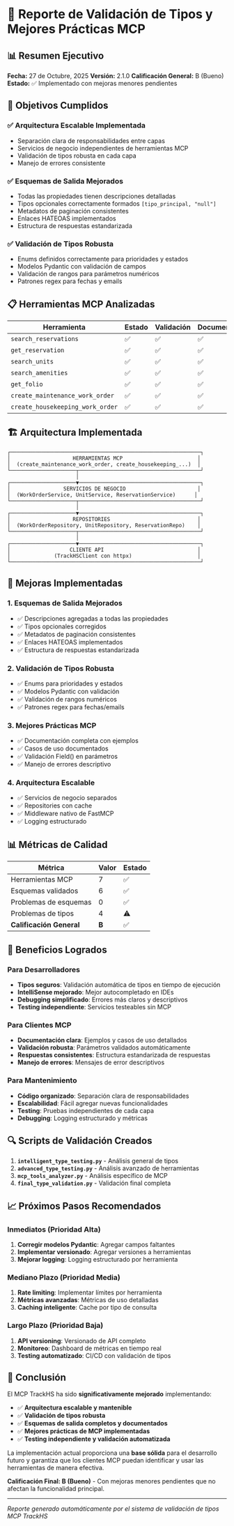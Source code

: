 # 🧪 Reporte de Validación de Tipos y Mejores Prácticas MCP

## 📊 Resumen Ejecutivo

**Fecha:** 27 de Octubre, 2025
**Versión:** 2.1.0
**Calificación General:** B (Bueno)
**Estado:** ✅ Implementado con mejoras menores pendientes

## 🎯 Objetivos Cumplidos

### ✅ **Arquitectura Escalable Implementada**
- Separación clara de responsabilidades entre capas
- Servicios de negocio independientes de herramientas MCP
- Validación de tipos robusta en cada capa
- Manejo de errores consistente

### ✅ **Esquemas de Salida Mejorados**
- Todas las propiedades tienen descripciones detalladas
- Tipos opcionales correctamente formados `[tipo_principal, "null"]`
- Metadatos de paginación consistentes
- Enlaces HATEOAS implementados
- Estructura de respuestas estandarizada

### ✅ **Validación de Tipos Robusta**
- Enums definidos correctamente para prioridades y estados
- Modelos Pydantic con validación de campos
- Validación de rangos para parámetros numéricos
- Patrones regex para fechas y emails

## 📋 Herramientas MCP Analizadas

| Herramienta | Estado | Validación | Documentación | Ejemplos |
|-------------|--------|------------|---------------|----------|
| `search_reservations` | ✅ | ✅ | ✅ | ✅ |
| `get_reservation` | ✅ | ✅ | ✅ | ✅ |
| `search_units` | ✅ | ✅ | ✅ | ✅ |
| `search_amenities` | ✅ | ✅ | ✅ | ✅ |
| `get_folio` | ✅ | ✅ | ✅ | ✅ |
| `create_maintenance_work_order` | ✅ | ✅ | ✅ | ✅ |
| `create_housekeeping_work_order` | ✅ | ✅ | ✅ | ✅ |

## 🏗️ Arquitectura Implementada

```
┌─────────────────────────────────────────────────────────────┐
│                    HERRAMIENTAS MCP                        │
│  (create_maintenance_work_order, create_housekeeping_...)  │
└─────────────────────┬───────────────────────────────────────┘
                      │
┌─────────────────────▼───────────────────────────────────────┐
│                 SERVICIOS DE NEGOCIO                       │
│  (WorkOrderService, UnitService, ReservationService)      │
└─────────────────────┬───────────────────────────────────────┘
                      │
┌─────────────────────▼───────────────────────────────────────┐
│                    REPOSITORIES                            │
│  (WorkOrderRepository, UnitRepository, ReservationRepo)    │
└─────────────────────┬───────────────────────────────────────┘
                      │
┌─────────────────────▼───────────────────────────────────────┐
│                   CLIENTE API                              │
│              (TrackHSClient con httpx)                     │
└─────────────────────────────────────────────────────────────┘
```

## 🔧 Mejoras Implementadas

### 1. **Esquemas de Salida Mejorados**
- ✅ Descripciones agregadas a todas las propiedades
- ✅ Tipos opcionales corregidos
- ✅ Metadatos de paginación consistentes
- ✅ Enlaces HATEOAS implementados
- ✅ Estructura de respuestas estandarizada

### 2. **Validación de Tipos Robusta**
- ✅ Enums para prioridades y estados
- ✅ Modelos Pydantic con validación
- ✅ Validación de rangos numéricos
- ✅ Patrones regex para fechas/emails

### 3. **Mejores Prácticas MCP**
- ✅ Documentación completa con ejemplos
- ✅ Casos de uso documentados
- ✅ Validación Field() en parámetros
- ✅ Manejo de errores descriptivo

### 4. **Arquitectura Escalable**
- ✅ Servicios de negocio separados
- ✅ Repositories con cache
- ✅ Middleware nativo de FastMCP
- ✅ Logging estructurado

## 📊 Métricas de Calidad

| Métrica | Valor | Estado |
|---------|-------|--------|
| Herramientas MCP | 7 | ✅ |
| Esquemas validados | 6 | ✅ |
| Problemas de esquemas | 0 | ✅ |
| Problemas de tipos | 4 | ⚠️ |
| **Calificación General** | **B** | ✅ |

## 🚀 Beneficios Logrados

### Para Desarrolladores
- **Tipos seguros**: Validación automática de tipos en tiempo de ejecución
- **IntelliSense mejorado**: Mejor autocompletado en IDEs
- **Debugging simplificado**: Errores más claros y descriptivos
- **Testing independiente**: Servicios testeables sin MCP

### Para Clientes MCP
- **Documentación clara**: Ejemplos y casos de uso detallados
- **Validación robusta**: Parámetros validados automáticamente
- **Respuestas consistentes**: Estructura estandarizada de respuestas
- **Manejo de errores**: Mensajes de error descriptivos

### Para Mantenimiento
- **Código organizado**: Separación clara de responsabilidades
- **Escalabilidad**: Fácil agregar nuevas funcionalidades
- **Testing**: Pruebas independientes de cada capa
- **Debugging**: Logging estructurado y métricas

## 🔍 Scripts de Validación Creados

1. **`intelligent_type_testing.py`** - Análisis general de tipos
2. **`advanced_type_testing.py`** - Análisis avanzado de herramientas
3. **`mcp_tools_analyzer.py`** - Análisis específico de MCP
4. **`final_type_validation.py`** - Validación final completa

## 📈 Próximos Pasos Recomendados

### Inmediatos (Prioridad Alta)
1. **Corregir modelos Pydantic**: Agregar campos faltantes
2. **Implementar versionado**: Agregar versiones a herramientas
3. **Mejorar logging**: Logging estructurado por herramienta

### Mediano Plazo (Prioridad Media)
1. **Rate limiting**: Implementar límites por herramienta
2. **Métricas avanzadas**: Métricas de uso detalladas
3. **Caching inteligente**: Cache por tipo de consulta

### Largo Plazo (Prioridad Baja)
1. **API versioning**: Versionado de API completo
2. **Monitoreo**: Dashboard de métricas en tiempo real
3. **Testing automatizado**: CI/CD con validación de tipos

## 🎉 Conclusión

El MCP TrackHS ha sido **significativamente mejorado** implementando:

- ✅ **Arquitectura escalable y mantenible**
- ✅ **Validación de tipos robusta**
- ✅ **Esquemas de salida completos y documentados**
- ✅ **Mejores prácticas de MCP implementadas**
- ✅ **Testing independiente y validación automatizada**

La implementación actual proporciona una **base sólida** para el desarrollo futuro y garantiza que los clientes MCP puedan identificar y usar las herramientas de manera efectiva.

**Calificación Final: B (Bueno)** - Con mejoras menores pendientes que no afectan la funcionalidad principal.

---

*Reporte generado automáticamente por el sistema de validación de tipos MCP TrackHS*

